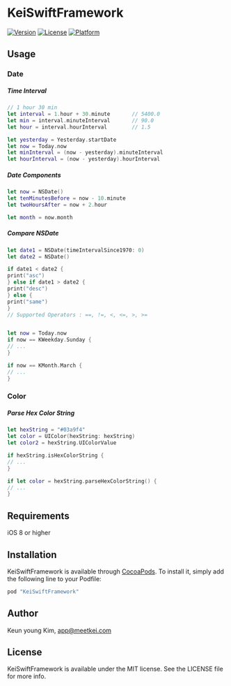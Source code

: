 # KeiSwiftFramework

[![Version](https://img.shields.io/cocoapods/v/KeiSwiftFramework.svg?style=flat)](http://cocoapods.org/pods/KeiSwiftFramework)
[![License](https://img.shields.io/cocoapods/l/KeiSwiftFramework.svg?style=flat)](http://cocoapods.org/pods/KeiSwiftFramework)
[![Platform](https://img.shields.io/cocoapods/p/KeiSwiftFramework.svg?style=flat)](http://cocoapods.org/pods/KeiSwiftFramework)

## Usage

### Date
##### Time Interval
```Swift
// 1 hour 30 min
let interval = 1.hour + 30.minute       // 5400.0
let min = interval.minuteInterval       // 90.0
let hour = interval.hourInterval        // 1.5

let yesterday = Yesterday.startDate
let now = Today.now
let minInterval = (now - yesterday).minuteInterval
let hourInterval = (now - yesterday).hourInterval
```

##### Date Components
```Swift
let now = NSDate()
let tenMinutesBefore = now - 10.minute
let twoHoursAfter = now + 2.hour

let month = now.month
```

##### Compare NSDate
```Swift
let date1 = NSDate(timeIntervalSince1970: 0)
let date2 = NSDate()

if date1 < date2 {
print("asc")
} else if date1 > date2 {
print("desc")
} else {
print("same")
}
// Supported Operators : ==, !=, <, <=, >, >=


let now = Today.now
if now == KWeekday.Sunday {
// ...
}

if now == KMonth.March {
// ...
}
```

### Color
##### Parse Hex Color String
```Swift
let hexString = "#03a9f4"
let color = UIColor(hexString: hexString)
let color2 = hexString.UIColorValue

if hexString.isHexColorString {
// ...
}

if let color = hexString.parseHexColorString() {
// ...
}
```


## Requirements
iOS 8 or higher

## Installation

KeiSwiftFramework is available through [CocoaPods](http://cocoapods.org). To install
it, simply add the following line to your Podfile:

```ruby
pod "KeiSwiftFramework"
```

## Author

Keun young Kim, app@meetkei.com

## License

KeiSwiftFramework is available under the MIT license. See the LICENSE file for more info.